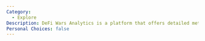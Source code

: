 ```yaml
---
Category:
  - Explore
Description: DeFi Wars Analytics is a platform that offers detailed metrics and insights into the performance and strategies of participants in the DeFi Wars game, tracking in-game assets and actions.
Personal Choices: false
---
```


